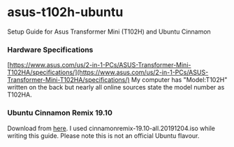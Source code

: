 # asus-t102h-ubuntu
Setup Guide for Asus Transformer Mini (T102H) and Ubuntu Cinnamon

### Hardware Specifications
[https://www.asus.com/us/2-in-1-PCs/ASUS-Transformer-Mini-T102HA/specifications/](https://www.asus.com/us/2-in-1-PCs/ASUS-Transformer-Mini-T102HA/specifications/) My computer has "Model:T102H" written on the back but nearly all online sources state the model number as T102HA.

### Ubuntu Cinnamon Remix 19.10
Download from [here](https://sourceforge.net/projects/ubuntu-cinnamon-remix/). I used cinnamonremix-19.10-all.20191204.iso
while writing this guide. Please note this is not an official Ubuntu flavour.






